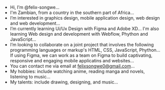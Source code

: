 - Hi, I’m @felix-songwe...
- I'm Zambian, from a country in the southern part of Africa...
- I’m interested in graphics design, mobile application design, web design and web development...
- I’m currently learning Ui/Ux Design with Figma and Adobe XD... I'm also learning Web design and development with Webflow, Phython  and JavaScript...
- I’m looking to collaborate on a joint project that involves the following programming languages or markup's HTML, CSS, JavaScript, Phython... If using Figma, we can work as a team on Figma to build captivating, responsive and engaging mobile applicatins and websites...
- You can contact me via email at felixsongwe0@gmail.com...
- My hobbies: include watching anime, reading manga and novels, listening to music...
- My talents: include drawing, designing, and music...
  
<!---
felix-songwe/felix-songwe is a ✨ special ✨ repository because its `README.md` (this file) appears on your GitHub profile.
You can click the Preview link to take a look at your changes.
--->
